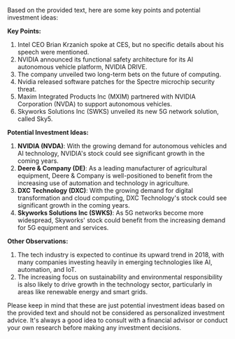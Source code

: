 Based on the provided text, here are some key points and potential investment ideas:

**Key Points:**

1. Intel CEO Brian Krzanich spoke at CES, but no specific details about his speech were mentioned.
2. NVIDIA announced its functional safety architecture for its AI autonomous vehicle platform, NVIDIA DRIVE.
3. The company unveiled two long-term bets on the future of computing.
4. Nvidia released software patches for the Spectre microchip security threat.
5. Maxim Integrated Products Inc (MXIM) partnered with NVIDIA Corporation (NVDA) to support autonomous vehicles.
6. Skyworks Solutions Inc (SWKS) unveiled its new 5G network solution, called Sky5.

**Potential Investment Ideas:**

1. **NVIDIA (NVDA)**: With the growing demand for autonomous vehicles and AI technology, NVIDIA's stock could see significant growth in the coming years.
2. **Deere & Company (DE)**: As a leading manufacturer of agricultural equipment, Deere & Company is well-positioned to benefit from the increasing use of automation and technology in agriculture.
3. **DXC Technology (DXC)**: With the growing demand for digital transformation and cloud computing, DXC Technology's stock could see significant growth in the coming years.
4. **Skyworks Solutions Inc (SWKS)**: As 5G networks become more widespread, Skyworks' stock could benefit from the increasing demand for 5G equipment and services.

**Other Observations:**

1. The tech industry is expected to continue its upward trend in 2018, with many companies investing heavily in emerging technologies like AI, automation, and IoT.
2. The increasing focus on sustainability and environmental responsibility is also likely to drive growth in the technology sector, particularly in areas like renewable energy and smart grids.

Please keep in mind that these are just potential investment ideas based on the provided text and should not be considered as personalized investment advice. It's always a good idea to consult with a financial advisor or conduct your own research before making any investment decisions.